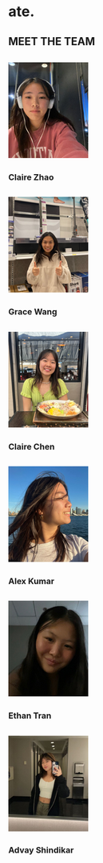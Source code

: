 <!--Start of Website Content-->
<div class="index-header">
    <h1>ate.</h1>
</div>


<!--About Our Team-->
<section class="team">
    <h1>MEET THE TEAM</h1>
    <p></p>
    <div class="row">
        <div class="team-col">
            <h1><a href="https://github.com/clairehzhao"><img src ="images/team/luna.png"></a></h1>
            <h3>Claire Zhao</h3>
        </div>
        <div class="team-col">
            <h1><a href="https://github.com/gwang1224"><img src ="images/team/grace.png"></a></h1>
            <h3>Grace Wang</h3>
        </div>
        <div class="team-col">
            <h1><a href="https://github.com/ClaireChen3"><img src ="images/team/emma.png"></a></h1>
            <h3>Claire Chen</h3>
        </div>
    </div>
</section>
<section class="team1">
<div class="row">
    <div class="team-col">
        <h1><a href=""><img src ="images/team/clairec.png"></a></h1>
        <h3>Alex Kumar</h3>
    </div>
    <div class="team-col">
        <h1><a href=""><img src ="images/team/clairez.png"></a></h1>
        <h3>Ethan Tran</h3>
    </div>
    <div class="team-col">
        <h1><a href=""><img src ="images/team/annika.png"></a></h1>
        <h3>Advay Shindikar</h3>
    </div>
</div>
</section>
<!-- 
<section class="about">
    <h3>OUR MISSION</h3>
    <p>Learning how to customize your website/game </p> -->

<!-- </section> -->
